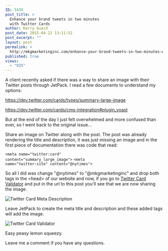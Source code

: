 ```yaml
---
ID: 5439
post_title: >
  Enhance your brand tweets in two minutes
  with Twitter Cards
author: Kerry Guard
post_date: 2015-04-22 13:11:52
post_excerpt: ""
layout: post
permalink: >
  http://mkgmarketinginc.com/enhance-your-brand-tweets-in-two-minutes-with-twitter-cards/
published: true
views:
  - "925"
---
```

<p>A client recently asked if there was a way to share an image with their Twitter posts through JetPack. I read a few documents to understand my options:</p>

<a href="https://dev.twitter.com/cards/types/summary-large-image" target="_blank" data-behavior="truncate">https://dev.twitter.com/cards/types/summary-large-image</a>

<a href="https://dev.twitter.com/cards/cms-integration#plugin_yoast" target="_blank" data-behavior="truncate">https://dev.twitter.com/cards/cms-integration#plugin_yoast</a>

<p>But at the end of the day I just felt overwhelmed and more confused than ever, so I went back to the original issue...</p>

<p>Share an image on Twitter along with the post. The post was already rendering the title and description, it was just missing an image and in the first piece of documentation there was code that read:</p>

<code>&lt;meta name="twitter:card" content="summary_large_image"&gt;</code>
<code>&lt;meta name="twitter:site" content="@nytimes"&gt;</code>

<p>So all I did was change "@nytimes" to "@mkgmarketinginc" and drop both tags in the &lt;head&gt; of our website and now, if you go to <a href="https://cards-dev.twitter.com/validator">Twitter Card Validator</a> and put in the url to this post you'll see that we are now sharing the image.</p>

<img src="http://mkgmarketinginc.com/wp-content/uploads/2015/04/Screen-Shot-2015-04-16-at-1.57.26-PM.png" alt="Twitter Card Meta Description" />

<p>Leave JetPack to create the meta title and description and these added tags will add the image.</p>

<img src="http://mkgmarketinginc.com/wp-content/uploads/2015/04/Screen-Shot-2015-04-16-at-1.59.10-PM.png" alt="Twitter Card Validator" />

<p>Easy peasy lemon squeezy.</p>
<p>Leave me a comment if you have any questions.</p>